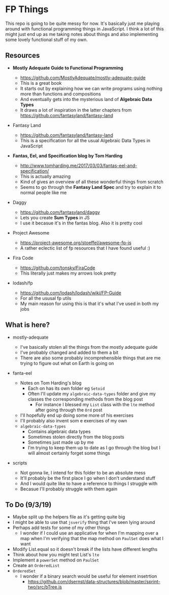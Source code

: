 # FP Things

This repo is going to be quite messy for now. It's basically just me playing around with functional programming things in JavaScript. I think a lot of this might just end up as me taking notes about things and also implementing some lovely functional stuff of my own. 

## Resources

- **Mostly Adequate Guide to Functional Programming**
  - https://github.com/MostlyAdequate/mostly-adequate-guide 
  - This is a great book
  - It starts out by explaining how we can write programs using nothing more than functions and compositions
  - And eventually gets into the mysterious land of **Algebraic Data Types**
  - It draws a lot of inspiration in the latter chapters from https://github.com/fantasyland/fantasy-land

- Fantasy Land
  - https://github.com/fantasyland/fantasy-land
  - This is a specification for all the usual Algebraic Data Types in JavaScript

- **Fantas, Eel, and Specification blog by Tom Harding**
  - http://www.tomharding.me/2017/03/03/fantas-eel-and-specification/
  - This is actually amazing
  - Kind of gives an overview of all these wonderful things from scratch
  - Seems to go through the **Fantasy Land Spec** and try to explain it to normal people like me

- Daggy
  - https://github.com/fantasyland/daggy
  - Lets you create **Sum Types** in JS
  - I use it becasue it's in the fantas blog. Also it is pretty cool

- Project Awesome 
  - https://project-awesome.org/stoeffel/awesome-fp-js
  - A rather eclectic list of fp resources that I have found useful :) 

- Fira Code
  - https://github.com/tonsky/FiraCode
  - This literally just makes my arrows look pretty

- lodash/fp
  - https://github.com/lodash/lodash/wiki/FP-Guide
  - For all the ususal fp utils
  - My main reason for using this is that it's what I've used in both my jobs

## What is here?

- mostly-adequate
  - I've basically stolen all the things from the mostly adequate guide
  - I've probably changed and added to them a bit
  - There are also some probably incomprehensible things that are me trying to figure out what on Earth is going on

- fanta-eel
  - Notes on Tom Harding's blog
    - Each on has its own folder eg `Setoid` 
    - Often I'll update my `algebraic-data-types` folder and give my classes the corresponding methods from the blog post
      - For instance I blessed my `List` class with the `lte` method after going through the `Ord` post
  - I'll hopefully end up doing some more of his exercises
  - I'll probably also invent som e exercises of my own
  - `algebraic-data-types` 
    - Contains algebraic data types
    - Sometimes stolen directly from the blog posts
    - Sometimes just made up by me
    - I'm trying to keep them up to date as I go through the blog but I will almost certainly forget some things

- scripts
  - Not gonna lie, I intend for this folder to be an absolute mess
  - It'll probably be the first place I go when I don't understand stuff
  - And I would quite like to have a reference to things I struggle with
  - Becasue I'll probably struggle with them again

## To Do (9/3/19)

- Maybe split up the helpers file as it's getting quite big
- I might be able to use that `jsverify` thing that I've seen lying around
- Perhaps add tests for some of my other things
  - I wonder if I could use an applicative for when I'm mapping over a map when I'm verifying that the map method on `PaulSet` does what I want
- Modify List.equal so it doesn't break if the lists have different lengths
- Think about how you might test List's `lte`
- Implement a `powerSet` method on `PaulSet`
- Create an `OrderedList`
- `OrderedSet`
  - I wonder if a binary search would be useful for element insetrtion
    - https://github.com/dsernst/data-structures/blob/master/sprint-two/src/bTree.js